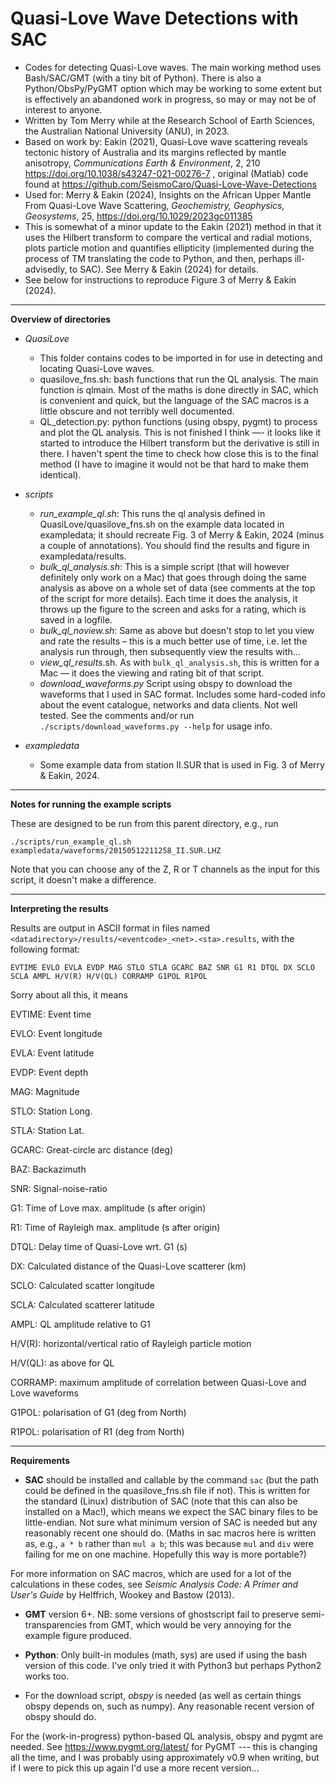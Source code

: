 # Quasi-Love Wave Detections with SAC
- Codes for detecting Quasi-Love waves. The main working method uses Bash/SAC/GMT (with a tiny bit of Python). There is also a Python/ObsPy/PyGMT option which may be working to some extent but is effectively an abandoned work in progress, so may or may not be of interest to anyone.
- Written by Tom Merry while at the Research School of Earth Sciences, the Australian National University (ANU), in 2023.
- Based on work by: Eakin (2021), Quasi-Love wave scattering reveals tectonic history of Australia and its margins reflected by mantle anisotropy, _Communications Earth & Environment_, 2, 210 https://doi.org/10.1038/s43247-021-00276-7 , original (Matlab) code found at https://github.com/SeismoCaro/Quasi-Love-Wave-Detections
- Used for: Merry & Eakin (2024), Insights on the African Upper Mantle From Quasi-Love Wave Scattering, _Geochemistry, Geophysics, Geosystems_, 25, https://doi.org/10.1029/2023gc011385 
- This is somewhat of a minor update to the Eakin (2021) method in that it uses the Hilbert transform to compare the vertical and radial motions, plots particle motion and quantifies ellipticity (implemented during the process of TM translating the code to Python, and then, perhaps ill-advisedly, to SAC). See Merry & Eakin (2024) for details.
- See below for instructions to reproduce Figure 3 of Merry & Eakin (2024).

***

**Overview of directories**

- *QuasiLove*
  - This folder contains codes to be imported in for use in detecting and locating Quasi-Love waves.
  - quasilove_fns.sh: bash functions that run the QL analysis. The main function is qlmain. Most of the maths is done directly in SAC, which is convenient and quick, but the language of the SAC macros is a little obscure and not terribly well documented. 
  - QL_detection.py: python functions (using obspy, pygmt) to process and plot the QL analysis. This is not finished I think —- it looks like it started to introduce the Hilbert transform but the derivative is still in there. I haven't spent the time to check how close this is to the final method (I have to imagine it would not be that hard to make them identical).

- *scripts*
  - *run_example_ql.sh*: This runs the ql analysis defined in QuasiLove/quasilove_fns.sh on the example data located in exampledata; it should recreate Fig. 3 of Merry & Eakin, 2024 (minus a couple of annotations). You should find the results and figure in exampledata/results.
  - *bulk_ql_analysis.sh*: This is a simple script (that will however definitely only work on a Mac) that goes through doing the same analysis as above on a whole set of data (see comments at the top of the script for more details). Each time it does the analysis, it throws up the figure to the screen and asks for a rating, which is saved in a logfile.
  - *bulk_ql_noview.sh*: Same as above but doesn't stop to let you view and rate the results – this is a much better use of time, i.e. let the analysis run through, then subsequently view the results with...
  - *view_ql_results*.sh. As with ```bulk_ql_analysis.sh```, this is written for a Mac — it does the viewing and rating bit of that script.
  - *download_waveforms.py* Script using obspy to download the waveforms that I used in SAC format. Includes some hard-coded info about the event catalogue, networks and data clients. Not well tested. See the comments and/or run ```./scripts/download_waveforms.py --help``` for usage info.

- *exampledata*
  - Some example data from station II.SUR that is used in Fig. 3 of Merry & Eakin, 2024.

***

**Notes for running the example scripts**

These are designed to be run from this parent directory, e.g., run 

```./scripts/run_example_ql.sh exampledata/waveforms/20150512211258_II.SUR.LHZ```

Note that you can choose any of the Z, R or T channels as the input for this script, it doesn't make a difference.

***

**Interpreting the results**

Results are output in ASCII format in files named ```<datadirectory>/results/<eventcode>_<net>.<sta>.results```, with the following format:

```EVTIME EVLO EVLA EVDP MAG STLO STLA GCARC BAZ SNR G1 R1 DTQL DX SCLO SCLA AMPL H/V(R) H/V(QL) CORRAMP G1POL R1POL```

Sorry about all this, it means

EVTIME: Event time 

EVLO: Event longitude 

EVLA: Event latitude 

EVDP: Event depth 

MAG: Magnitude 

STLO: Station Long. 

STLA: Station Lat. 

GCARC: Great-circle arc distance (deg) 

BAZ: Backazimuth 

SNR: Signal-noise-ratio 

G1: Time of Love max. amplitude (s after origin)

R1: Time of Rayleigh max. amplitude (s after origin)

DTQL: Delay time of Quasi-Love wrt. G1 (s)

DX: Calculated distance of the Quasi-Love scatterer (km)

SCLO: Calculated scatter longitude

SCLA: Calculated scatterer latitude

AMPL: QL amplitude relative to G1

H/V(R): horizontal/vertical ratio of Rayleigh particle motion

H/V(QL): as above for QL

CORRAMP: maximum amplitude of correlation between Quasi-Love and Love waveforms

G1POL: polarisation of G1 (deg from North)

R1POL: polarisation of R1 (deg from North)


***

**Requirements**

-  **SAC** should be installed and callable by the command ```sac``` (but the path could be defined in the quasilove_fns.sh file if not). This is written for the standard (Linux) distribution of SAC (note that this can also be installed on a Mac!), which means we expect the SAC binary files to be little-endian. Not sure what minimum version of SAC is needed but any reasonably recent one should do. (Maths in sac macros here is written as, e.g., ```a * b``` rather than ```mul a b```; this was because ```mul``` and ```div``` were failing for me on one machine. Hopefully this way is more portable?)

  For more information on SAC macros, which are used for a lot of the calculations in these codes, see _Seismic Analysis Code: A Primer and User's Guide_ by Helffrich, Wookey and Bastow (2013).

-  **GMT** version 6+. NB: some versions of ghostscript fail to preserve semi-transparencies from GMT, which would be very annoying for the example figure produced.

-  **Python**: Only built-in modules (math, sys) are used if using the bash version of this code. I've only tried it with Python3 but perhaps Python2 works too.

-  For the download script, *obspy* is needed (as well as certain things obspy depends on, such as numpy). Any reasonable recent version of obspy should do.

For the (work-in-progress) python-based QL analysis, obspy and pygmt are needed. See https://www.pygmt.org/latest/ for PyGMT --- this is changing all the time, and I was probably using approximately v0.9 when writing, but if I were to pick this up again I'd use a more recent version...
